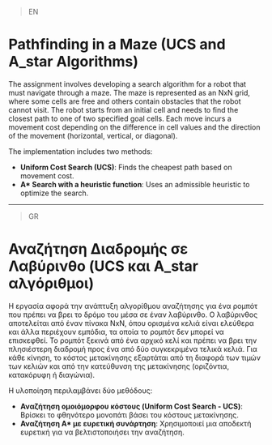 >EN
# Pathfinding in a Maze (UCS and A_star Algorithms)

The assignment involves developing a search algorithm for a robot that must navigate through a maze. The maze is represented as an NxN grid, where some cells are free and others contain obstacles that the robot cannot visit. The robot starts from an initial cell and needs to find the closest path to one of two specified goal cells. Each move incurs a movement cost depending on the difference in cell values and the direction of the movement (horizontal, vertical, or diagonal).

The implementation includes two methods:
* **Uniform Cost Search (UCS)**: Finds the cheapest path based on movement cost.
* **A\* Search with a heuristic function**: Uses an admissible heuristic to optimize the search.

---
>GR
# Αναζήτηση Διαδρομής σε Λαβύρινθο (UCS και A_star αλγόριθμοι)

Η εργασία αφορά την ανάπτυξη αλγορίθμου αναζήτησης για ένα ρομπότ που πρέπει να βρει το δρόμο του μέσα σε έναν λαβύρινθο. Ο λαβύρινθος αποτελείται από έναν πίνακα ΝxN, όπου ορισμένα κελιά είναι ελεύθερα και άλλα περιέχουν εμπόδια, τα οποία το ρομπότ δεν μπορεί να επισκεφθεί. Το ρομπότ ξεκινά από ένα αρχικό κελί και πρέπει να βρει την πλησιέστερη διαδρομή προς ένα από δύο συγκεκριμένα τελικά κελιά. Για κάθε κίνηση, το κόστος μετακίνησης εξαρτάται από τη διαφορά των τιμών των κελιών και από την κατεύθυνση της μετακίνησης (οριζόντια, κατακόρυφη ή διαγώνια).

Η υλοποίηση περιλαμβάνει δύο μεθόδους:
* **Αναζήτηση ομοιόμορφου κόστους (Uniform Cost Search - UCS)**: Βρίσκει το φθηνότερο μονοπάτι βάσει του κόστους μετακίνησης.
* **Αναζήτηση A\* με ευρετική συνάρτηση**: Χρησιμοποιεί μια αποδεκτή ευρετική για να βελτιστοποιήσει την αναζήτηση.
